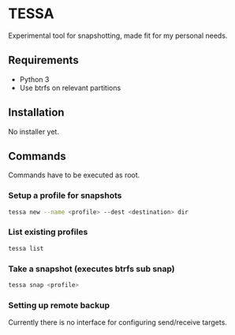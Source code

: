 TESSA
=====

Experimental tool for snapshotting, made fit for my personal needs.

## Requirements
- Python 3
- Use btrfs on relevant partitions

## Installation
No installer yet.

## Commands
Commands have to be executed as root.

### Setup a profile for snapshots
```sh
tessa new --name <profile> --dest <destination> dir
```

### List existing profiles
```sh
tessa list
```

### Take a snapshot (executes btrfs sub snap)
```sh
tessa snap <profile>
```

### Setting up remote backup
Currently there is no interface for configuring send/receive targets.
